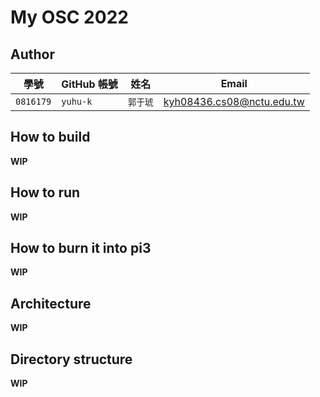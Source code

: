 # My OSC 2022

## Author

| 學號 | GitHub 帳號 | 姓名 | Email |
| --- | ----------- | --- | --- |
|`0816179`| `yuhu-k` | `郭于琥` | kyh08436.cs08@nctu.edu.tw |

## How to build

**WIP**

## How to run

**WIP**

## How to burn it into pi3

**WIP**

## Architecture

**WIP**

## Directory structure

**WIP**
